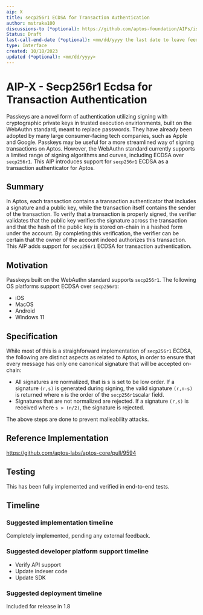 ```yaml
---
aip: X
title: secp256r1 ECDSA for Transaction Authentication
author: mstraka100
discussions-to (*optional): https://github.com/aptos-foundation/AIPs/issues/266
Status: Draft
last-call-end-date (*optional): <mm/dd/yyyy the last date to leave feedbacks and reviews>
type: Interface
created: 10/18/2023
updated (*optional): <mm/dd/yyyy>
---
```


# AIP-X - Secp256r1 Ecdsa for Transaction Authentication

Passkeys are a novel form of authentication utilizing signing with cryptographic private keys in trusted execution envirionments, built on the WebAuthn standard, meant to replace passwords. 
They have already been adopted by many large consumer-facing tech companies, such as Apple and Google. 
Passkeys may be useful for a more streamlined way of signing transactions on Aptos.
However, the WebAuthn standard currently supports a limited range of signing algorithms and curves, including ECDSA over `secp256r1`.
This AIP introduces support for `secp256r1` ECDSA as a transaction authenticator for Aptos.

## Summary

In Aptos, each transaction contains a transaction authenticator that includes a signature and a public key, while the transaction itself contains the sender of the transaction. To verify that a transaction is properly signed, the verifier validates that the public key verifies the signature across the transaction and that the hash of the public key is stored on-chain in a hashed form under the account. By completing this verification, the verifier can be certain that the owner of the account indeed authorizes this transaction. This AIP adds support for `secp256r1` ECDSA for transaction authentication.

## Motivation

Passkeys built on the WebAuthn standard supports `secp256r1`. The following OS platforms support ECDSA over `secp256r1`:

* iOS
* MacOS
* Android
* Windows 11

## Specification

While most of this is a straighforward implementation of `secp256r1` ECDSA, the following are distinct aspects as related to Aptos, in order to ensure that every message has only one canonical signature that will be accepted on-chain:

* All signatures are normalized, that is s is set to be low order. If a signature `(r,s)` is generated during signing, the valid signature `(r,n-s)` is returned where `n` is the order of the `secp256r1`scalar field.
* Signatures that are not normalized are rejected. If a signature `(r,s)` is received where `s > (n/2)`, the signature is rejected. 

The above steps are done to prevent malleability attacks. 

## Reference Implementation

https://github.com/aptos-labs/aptos-core/pull/9594

## Testing

This has been fully implemented and verified in end-to-end tests.

## Timeline

### Suggested implementation timeline

Completely implemented, pending any external feedback.

### Suggested developer platform support timeline

* Verify API support
* Update indexer code
* Update SDK

### Suggested deployment timeline

Included for release in 1.8
